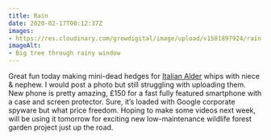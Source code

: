 ```yaml
---
title: Rain
date: 2020-02-17T00:12:37Z
images:
- https://res.cloudinary.com/growdigital/image/upload/v1581897924/rain-20200217.jpg
imageAlt:
- Big tree through rainy window
---
```


Great fun today making mini-dead hedges for [Italian Alder](https://pfaf.org/user/Plant.aspx?LatinName=Alnus+cordata) whips with niece & nephew. I would post a photo but still struggling with uploading them. New phone is pretty amazing, £150 for a fast fully featured smartphone with a case and screen protector. Sure, it’s loaded with Google corporate spyware but what price freedom. Hoping to make some videos next week, will be using it tomorrow for exciting new low-maintenance wildlife forest garden project just up the road. 
